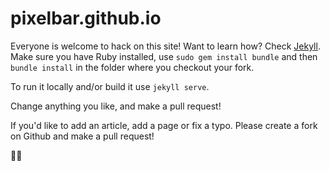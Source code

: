 # pixelbar.github.io

Everyone is welcome to hack on this site! Want to learn how? Check [Jekyll](http://jekyllrb.com). Make sure you have Ruby installed, use `sudo gem install bundle` and then `bundle install` in the folder where you checkout your fork.

To run it locally and/or build it use `jekyll serve`.

Change anything you like, and make a pull request!

If you'd like to add an article, add a page or fix a typo. Please create a fork on Github and make a pull request!

🍆😎
